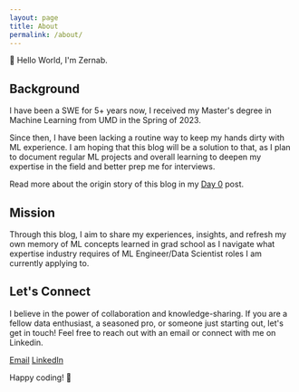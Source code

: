 ```yaml
---
layout: page
title: About
permalink: /about/
---
```


👋 Hello World, I'm Zernab.

## Background

I have been a SWE for 5+ years now, I received my Master's degree in Machine Learning from UMD in the Spring of 2023. 

Since then, I have been lacking a routine way to keep my hands dirty with ML experience. I am hoping that this blog will be a solution to that, as I plan to document regular ML projects and overall learning to deepen my expertise in the field and better prep me for interviews.

Read more about the origin story of this blog in my [Day 0](_posts/2024-2-7-Day-Zero.md) post.

## Mission

Through this blog, I aim to share my experiences, insights, and refresh my own memory of ML concepts learned in grad school as I navigate what expertise industry requires of ML Engineer/Data Scientist roles I am currently applying to.

## Let's Connect

I believe in the power of collaboration and knowledge-sharing. If you are a fellow data enthusiast, a seasoned pro, or someone just starting out, let's get in touch! Feel free to reach out with an email or connect with me on Linkedin.

[Email](mailto:zernabgohar@gmail.com)
[LinkedIn](https://www.linkedin.com/in/zernab-gohar-2b2846155/) 

Happy coding! 🚀